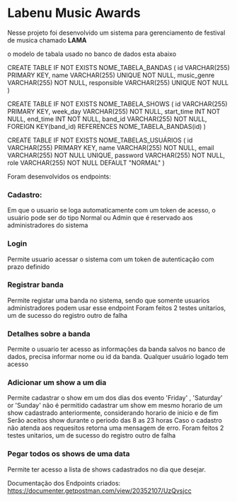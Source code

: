 
# Labenu Music Awards

Nesse projeto foi desenvolvido um sistema para gerenciamento de festival de musica chamado **LAMA**

o modelo de tabala usado no banco de dados esta abaixo

CREATE TABLE IF NOT EXISTS NOME_TABELA_BANDAS (
  id VARCHAR(255) PRIMARY KEY,
  name VARCHAR(255) UNIQUE NOT NULL,
  music_genre VARCHAR(255) NOT NULL,
  responsible VARCHAR(255) UNIQUE NOT NULL 
)

CREATE TABLE IF NOT EXISTS NOME_TABELA_SHOWS (
  id VARCHAR(255) PRIMARY KEY,
  week_day VARCHAR(255) NOT NULL,
  start_time INT NOT NULL,
  end_time INT NOT NULL,
  band_id VARCHAR(255) NOT NULL,
  FOREIGN KEY(band_id) REFERENCES NOME_TABELA_BANDAS(id)
)

CREATE TABLE IF NOT EXISTS NOME_TABELAS_USUÁRIOS (
  id VARCHAR(255) PRIMARY KEY,
  name VARCHAR(255) NOT NULL,
  email VARCHAR(255) NOT NULL UNIQUE,
  password VARCHAR(255) NOT NULL,
  role VARCHAR(255) NOT NULL DEFAULT "NORMAL"
)

Foram desenvolvidos os endpoints:

### Cadastro: 
Em que o usuario se loga automaticamente com um token de acesso, o usuário pode ser do tipo Normal ou 
Admin que é reservado aos administradores do sistema

### Login
Permite usuario acessar o sistema com um token de autenticação com prazo definido

### Registrar banda
Permite registar uma banda no sistema, sendo que somente usuarios administradores podem usar esse endpoint
Foram feitos 2 testes unitarios, um de sucesso do registro outro de falha

### Detalhes sobre a banda 
Permite o usuario ter acesso as informações da banda salvos no banco de dados,
precisa informar nome ou id da banda.
Qualquer usuário logado tem acesso

### Adicionar um show a um dia
Permite cadastrar o show em um dos dias dos evento 'Friday' , 'Saturday' or 'Sunday'
não é permitido cadastrar um show em mesmo horario de um show cadastrado anteriormente, considerando horario de inicio e de fim
Serão aceitos show durante o periodo das 8 as 23 horas
Caso o cadastro não atenda aos requesitos retorna uma mensagem de erro.
Foram feitos 2 testes unitarios, um de sucesso do registro outro de falha

### Pegar todos os shows de uma data
Permite ter acesso a lista de shows cadastrados no dia que desejar.

Documentação dos Endpoints criados:
https://documenter.getpostman.com/view/20352107/UzQvsjcc
